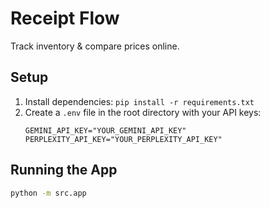 # Receipt Flow

Track inventory & compare prices online.

## Setup

1.  Install dependencies: `pip install -r requirements.txt`
2.  Create a `.env` file in the root directory with your API keys:
    ```
    GEMINI_API_KEY="YOUR_GEMINI_API_KEY"
    PERPLEXITY_API_KEY="YOUR_PERPLEXITY_API_KEY"
    ```

## Running the App

```bash
python -m src.app
``` 